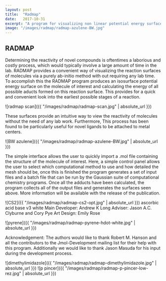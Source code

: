 ```yaml
---
layout: post
title:  "Radmap"
date:   2017-10-31
excerpt: "A program for visualizing non linear potential energy surfaces"
image: "/images/radmap/radmap-azulene-BW.jpg"
---
```


## RADMAP

Determining the reactivity of novel compounds is oftentimes a laborious and costly process, which would typically involve a large amount of time in the lab.  RADMAP provides a convenient way of  visualizing the reaction surfaces of molecules via a purely ab-initio method with out requiring any lab time. To accomplish this the RADMAP program produces an isosurface potential energy surface on the molecule of interest and calculating the energy of all possible aducts formed on this reaction surface.  This provides for a quick and convenient look into the earliest possible stages of a reaction.

![radmap scan]({{ "/images/radmap/radmap-scan.jpg" | absolute_url }})

These surfaces provide an intuitive way to view the reactivity of molecules without the need of any lab work.  Furthermore, This process has been found to be particularly useful for novel ligands to be attached to metal centers.

![BW azulene]({{ "/images/radmap/radmap-azulene-BW.jpg" | absolute_url }})

The simple interface allows the user to quickly import a .mol file containing the structure of the molecule of interest.  Here, a simple control panel allows the user to select which computational method to use and how detailed the mesh should be, once this is finished the program generates a set of input files and a batch file that can be run by the Gaussian suite of computational chemistry programs.  Once all the adducts have been calculated, the program collects all of the output files and generates the surfaces seen above.  More information will be available with the release of the publication.

![CS2]({{ "/images/radmap/radmap-cs2-opt.jpg" | absolute_url }})
ascorbic acid base v3 white
Main Developer: Andrew K Long
Adviser: Jason A.C. Clyburne and Cory Pye
Art Design: Emily Rose

![pyrene]({{ "/images/radmap/radmap-pyrene-hdot-white.jpg" | absolute_url }})

Acknowledgement:  The authors would like to thank Robert M. Hanson and all the contributors to the Jmol-Development mailing list for their help with this program. Additionally we would like to thank Jason Masuda for his input during the development process.

![dimethylimidazole]({{ "/images/radmap/radmap-dimethylimidazole.jpg" | absolute_url }})
![p pincer]({{ "/images/radmap/radmap-p-pincer-low-rez.jpg" | absolute_url }})